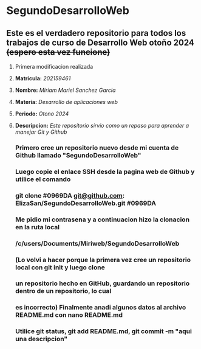 # SegundoDesarrolloWeb
## Este es el verdadero repositorio para todos los trabajos de curso de Desarrollo Web otoño 2024 ~~(espero esta vez funcione)~~
1. Primera modificacion realizada
2. __Matricula:__ _202159461_
3. __Nombre:__ _Miriam Mariel Sanchez Garcia_
4. __Materia:__ _Desarrollo de aplicaciones web_
5. __Periodo:__ _Otono 2024_
6. __Descripcion:__ _Este repositorio sirvio como un repaso para aprender a manejar Git y Github_
   
   ### Primero cree un repositorio nuevo desde mi cuenta de Github llamado "SegundoDesarrolloWeb"
   
   ### Luego copie el enlace SSH desde la pagina web de Github y utilice el comando
   
   ### __git clone__ #0969DA git@github.com: ElizaSan/SegundoDesarrolloWeb.git #0969DA
   
   ### Me pidio mi contrasena y a continuacion hizo la clonacion en la ruta local
   
   ### /c/users/Documents/Miriweb/SegundoDesarrolloWeb
   
   ### (Lo volvi a hacer porque la primera vez cree un repositorio local con __git init__ y luego clone
   
   ### un repositorio hecho en GitHub, guardando un repositorio dentro de un repositorio, lo cual
   
   ### es incorrecto) Finalmente anadi algunos datos al archivo README.md con nano README.md
   
   ### Utilice __git status__, __git add__ README.md, __git commit -m__ "aqui una descripcion"
